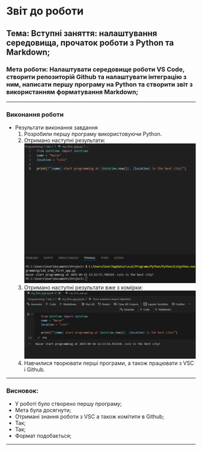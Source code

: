 # Звіт до роботи
## Тема: Вступні заняття: налаштування середовища, прочаток роботи з Python та Markdown;
### Мета роботи: Налаштувати середовище роботи VS Code, створити репозиторій Github та налаштувати інтеграцію з ним, написати першу програму на Python та створити звіт з використанням форматування Markdown;

---
### Виконання роботи
* Результати виконання завдання
    1. Розробили першу програму використовуючи Python.
    1. Отримано наступні результати: ![Скріншот](https://raw.githubusercontent.com/Nazar175/Programming/main/picture/Знімок%20екрана%202025-09-15%20135156.png)
    1. Отримано наступні результати вже з комірки: ![Скріншот](https://raw.githubusercontent.com/Nazar175/Programming/refs/heads/main/picture/%D0%97%D0%BD%D1%96%D0%BC%D0%BE%D0%BA%20%D0%B5%D0%BA%D1%80%D0%B0%D0%BD%D0%B0%202025-09-18%20123710.png)
    1. Навчилися творювати перші програми, а також працювати з VSC і Github.

---
### Висновок:
- У роботі було створено першу програму;
- Мета була досягнути;
- Отримані знання роботи з VSC а також комітити в Github;
- Так;
- Так;
- Формат подобається;
---